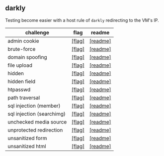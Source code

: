 ## darkly

Testing become easier with a host rule of `darkly` redirecting to the VM's IP.

| challenge | flag | readme |
| --- | --- | --- |
| admin cookie | [[flag]](<./admin cookie/flag>) | [[readme]](<./admin cookie/Ressources/README.md>) |
| brute-force | [[flag]](<./brute-force/flag>) | [[readme]](<./brute-force/Ressources/README.md>) |
| domain spoofing | [[flag]](<./domain spoofing/flag>) | [[readme]](<./domain spoofing/Ressources/README.md>) |
| file upload | [[flag]](<./file upload/flag>) | [[readme]](<./file upload/Ressources/README.md>) |
| hidden | [[flag]](<./hidden/flag>) | [[readme]](<./hidden/Ressources/README.md>) |
| hidden field | [[flag]](<./hidden field/flag>) | [[readme]](<./hidden field/Ressources/README.md>) |
| htpasswd | [[flag]](<./htpasswd/flag>) | [[readme]](<./htpasswd/Ressources/README.md>) |
| path traversal | [[flag]](<./path traversal/flag>) | [[readme]](<./path traversal/Ressources/README.md>) |
| sql injection (member) | [[flag]](<./sql injection (member)/flag>) | [[readme]](<./sql injection (member)/Ressources/README.md>) |
| sql injection (searchimg) | [[flag]](<./sql injection (searchimg)/flag>) | [[readme]](<./sql injection (searchimg)/Ressources/README.md>) |
| unchecked media source | [[flag]](<./unchecked media source/flag>) | [[readme]](<./unchecked media source/Ressources/README.md>) |
| unprotected redirection | [[flag]](<./unprotected redirection/flag>) | [[readme]](<./unprotected redirection/Ressources/README.md>) |
| unsanitized form | [[flag]](<./unsanitized form/flag>) | [[readme]](<./unsanitized form/Ressources/README.md>) |
| unsanitized html | [[flag]](<./unsanitized html/flag>) | [[readme]](<./unsanitized html/Ressources/README.md>) |